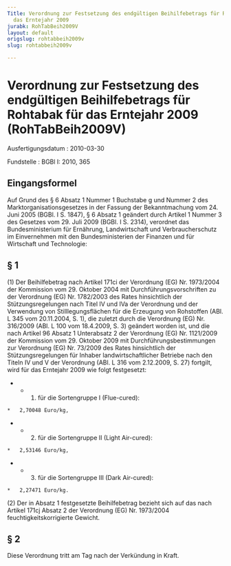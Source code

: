 ```yaml
---
Title: Verordnung zur Festsetzung des endgültigen Beihilfebetrags für Rohtabak für
  das Erntejahr 2009
jurabk: RohTabBeih2009V
layout: default
origslug: rohtabbeih2009v
slug: rohtabbeih2009v

---
```


# Verordnung zur Festsetzung des endgültigen Beihilfebetrags für Rohtabak für das Erntejahr 2009 (RohTabBeih2009V)

Ausfertigungsdatum
:   2010-03-30

Fundstelle
:   BGBl I: 2010, 365

## Eingangsformel

Auf Grund des § 6 Absatz 1 Nummer 1 Buchstabe g und Nummer 2 des
Marktorganisationsgesetzes in der Fassung der Bekanntmachung vom 24.
Juni 2005 (BGBl. I S. 1847), § 6 Absatz 1 geändert durch Artikel 1
Nummer 3 des Gesetzes vom 29. Juli 2009 (BGBl. I S. 2314), verordnet
das Bundesministerium für Ernährung, Landwirtschaft und
Verbraucherschutz im Einvernehmen mit den Bundesministerien der
Finanzen und für Wirtschaft und Technologie:

## § 1

(1) Der Beihilfebetrag nach Artikel 171ci der Verordnung (EG) Nr.
1973/2004 der Kommission vom 29. Oktober 2004 mit
Durchführungsvorschriften zu der Verordnung (EG) Nr. 1782/2003 des
Rates hinsichtlich der Stützungsregelungen nach Titel IV und IVa der
Verordnung und der Verwendung von Stilllegungsflächen für die
Erzeugung von Rohstoffen (ABl. L 345 vom 20.11.2004, S. 1), die
zuletzt durch die Verordnung (EG) Nr. 316/2009 (ABl. L 100 vom
18\.4.2009, S. 3) geändert worden ist, und die nach Artikel 96 Absatz 1
Unterabsatz 2 der Verordnung (EG) Nr. 1121/2009 der Kommission vom 29.
Oktober 2009 mit Durchführungsbestimmungen zur Verordnung (EG) Nr.
73/2009 des Rates hinsichtlich der Stützungsregelungen für Inhaber
landwirtschaftlicher Betriebe nach den Titeln IV und V der Verordnung
(ABl. L 316 vom 2.12.2009, S. 27) fortgilt, wird für das Erntejahr
2009 wie folgt festgesetzt:

*    *   1. für die Sortengruppe I (Flue-cured):

    *   2,70048 Euro/kg,


*    *   2. für die Sortengruppe II (Light Air-cured):

    *   2,53146 Euro/kg,


*    *   3. für die Sortengruppe III (Dark Air-cured):

    *   2,27471 Euro/kg.




(2) Der in Absatz 1 festgesetzte Beihilfebetrag bezieht sich auf das
nach Artikel 171cj Absatz 2 der Verordnung (EG) Nr. 1973/2004
feuchtigkeitskorrigierte Gewicht.

## § 2

Diese Verordnung tritt am Tag nach der Verkündung in Kraft.

